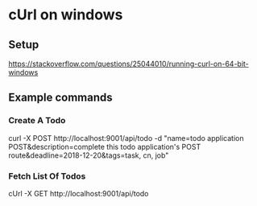# cUrl on windows
## Setup
https://stackoverflow.com/questions/25044010/running-curl-on-64-bit-windows

## Example commands
### Create A Todo
curl -X POST http://localhost:9001/api/todo -d "name=todo application POST&description=complete this todo application's POST route&deadline=2018-12-20&tags=task, cn, job"

### Fetch List Of Todos
cUrl -X GET http://localhost:9001/api/todo

